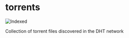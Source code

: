 torrents 
========
![Indexed](https://img.shields.io/badge/indexed-168209-blue)

Collection of torrent files discovered in the DHT network
